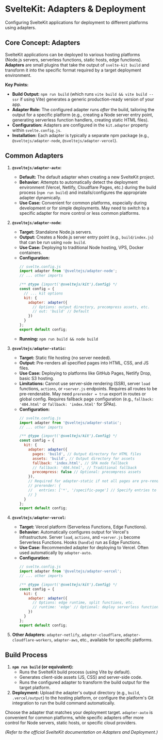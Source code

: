 # SvelteKit: Adapters & Deployment

Configuring SvelteKit applications for deployment to different platforms using adapters.

## Core Concept: Adapters

SvelteKit applications can be deployed to various hosting platforms (Node.js servers, serverless functions, static hosts, edge functions). **Adapters** are small plugins that take the output of `svelte-kit build` and transform it into the specific format required by a target deployment environment.

**Key Points:**

*   **Build Output:** `npm run build` (which runs `vite build && vite build --ssr` if using Vite) generates a generic production-ready version of your app.
*   **Adapter Role:** The configured adapter runs *after* the build, tailoring the output for a specific platform (e.g., creating a Node server entry point, generating serverless function handlers, creating static HTML files).
*   **Configuration:** Adapters are configured in the `kit.adapter` property within `svelte.config.js`.
*   **Installation:** Each adapter is typically a separate npm package (e.g., `@sveltejs/adapter-node`, `@sveltejs/adapter-vercel`).

## Common Adapters

1.  **`@sveltejs/adapter-auto`:**
    *   **Default:** The default adapter when creating a new SvelteKit project.
    *   **Behavior:** Attempts to automatically detect the deployment environment (Vercel, Netlify, Cloudflare Pages, etc.) during the build process (`npm run build`) and installs/configures the appropriate adapter dynamically.
    *   **Use Case:** Convenient for common platforms, especially during development or for simple deployments. May need to switch to a specific adapter for more control or less common platforms.

2.  **`@sveltejs/adapter-node`:**
    *   **Target:** Standalone Node.js servers.
    *   **Output:** Creates a Node.js server entry point (e.g., `build/index.js`) that can be run using `node build`.
    *   **Use Case:** Deploying to traditional Node hosting, VPS, Docker containers.
    *   **Configuration:**
        ```javascript
        // svelte.config.js
        import adapter from '@sveltejs/adapter-node';
        // ... other imports

        /** @type {import('@sveltejs/kit').Config} */
        const config = {
          // ... kit options
          kit: {
            adapter: adapter({
              // Options: output directory, precompress assets, etc.
              // out: 'build' // Default
            })
          }
        };
        export default config;
        ```
    *   **Running:** `npm run build && node build`

3.  **`@sveltejs/adapter-static`:**
    *   **Target:** Static file hosting (no server needed).
    *   **Output:** Pre-renders all specified pages into HTML, CSS, and JS files.
    *   **Use Case:** Deploying to platforms like GitHub Pages, Netlify Drop, basic S3 hosting.
    *   **Limitations:** Cannot use server-side rendering (SSR), server `load` functions, `actions`, or `+server.js` endpoints. Requires all routes to be pre-renderable. May need `prerender = true` export in routes or global config. Requires fallback page configuration (e.g., `fallback: '404.html'` or `fallback: 'index.html'` for SPAs).
    *   **Configuration:**
        ```javascript
        // svelte.config.js
        import adapter from '@sveltejs/adapter-static';
        // ... other imports

        /** @type {import('@sveltejs/kit').Config} */
        const config = {
          kit: {
            adapter: adapter({
              pages: 'build', // Output directory for HTML files
              assets: 'build', // Output directory for assets
              fallback: 'index.html', // SPA mode fallback
              // fallback: '404.html', // Traditional fallback
              precompress: false // Optional: precompress assets
            }),
            // Required for adapter-static if not all pages are pre-renderable by default
            // prerender: {
            //   entries: ['*', '/specific-page'] // Specify entries to prerender
            // }
          }
        };
        export default config;
        ```

4.  **`@sveltejs/adapter-vercel`:**
    *   **Target:** Vercel platform (Serverless Functions, Edge Functions).
    *   **Behavior:** Automatically configures output for Vercel's infrastructure. Server `load`, `actions`, and `+server.js` become Serverless Functions. Hooks (`handle`) run as Edge Functions.
    *   **Use Case:** Recommended adapter for deploying to Vercel. Often used automatically by `adapter-auto`.
    *   **Configuration:**
        ```javascript
        // svelte.config.js
        import adapter from '@sveltejs/adapter-vercel';
        // ... other imports

        /** @type {import('@sveltejs/kit').Config} */
        const config = {
          kit: {
            adapter: adapter({
              // Options: edge runtime, split functions, etc.
              // runtime: 'edge' // Optional: deploy serverless functions to edge
            })
          }
        };
        export default config;
        ```

5.  **Other Adapters:** `adapter-netlify`, `adapter-cloudflare`, `adapter-cloudflare-workers`, `adapter-aws`, etc., available for specific platforms.

## Build Process

1.  **`npm run build` (or equivalent):**
    *   Runs the SvelteKit build process (using Vite by default).
    *   Generates client-side assets (JS, CSS) and server-side code.
    *   Runs the configured adapter to transform the build output for the target platform.
2.  **Deployment:** Upload the adapter's output directory (e.g., `build`, `.vercel/output`) to the hosting platform, or configure the platform's Git integration to run the build command automatically.

Choose the adapter that matches your deployment target. `adapter-auto` is convenient for common platforms, while specific adapters offer more control for Node servers, static hosts, or specific cloud providers.

*(Refer to the official SvelteKit documentation on Adapters and Deployment.)*